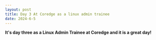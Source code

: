 ```yaml
---
layout: post
title: Day 3 At Coredge as a linux admin trainee
date: 2024-6-5
---
```


**It's day three as a Linux Admin Trainee at Coredge and it is a great day!**
